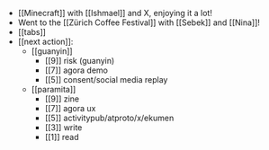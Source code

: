 - [[Minecraft]] with [[Ishmael]] and X, enjoying it a lot!
- Went to the [[Zürich Coffee Festival]] with [[Sebek]] and [[Nina]]!
- [[tabs]]
- [[next action]]:
  - [[guanyin]]
    - [[9]] risk (guanyin)
    - [[7]] agora demo
    - [[5]] consent/social media replay
  - [[paramita]]
    - [[9]] zine
    - [[7]] agora ux
    - [[5]] activitypub/atproto/x/ekumen
    - [[3]] write
    - [[1]] read
